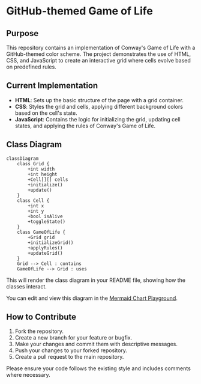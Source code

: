 # GitHub-themed Game of Life

## Purpose
This repository contains an implementation of Conway's Game of Life with a GitHub-themed color scheme. The project demonstrates the use of HTML, CSS, and JavaScript to create an interactive grid where cells evolve based on predefined rules.

## Current Implementation
- **HTML**: Sets up the basic structure of the page with a grid container.
- **CSS**: Styles the grid and cells, applying different background colors based on the cell's state.
- **JavaScript**: Contains the logic for initializing the grid, updating cell states, and applying the rules of Conway's Game of Life.

## Class Diagram
```mermaid
classDiagram
    class Grid {
        +int width
        +int height
        +Cell[][] cells
        +initialize()
        +update()
    }
    class Cell {
        +int x
        +int y
        +bool isAlive
        +toggleState()
    }
    class GameOfLife {
        +Grid grid
        +initializeGrid()
        +applyRules()
        +updateGrid()
    }
    Grid --> Cell : contains
    GameOfLife --> Grid : uses
```

This will render the class diagram in your README file, showing how the classes interact.

You can edit and view this diagram in the [Mermaid Chart Playground](https://www.mermaidchart.com/play?utm_source=mermaid_chart&utm_medium=github_copilot&utm_campaign=playground_view#pako:eNp1kM8KwjAMxl-l9KTIXmAHQRR2EQQ9zh3qmnWBuI61U-fYu7t_SDdnDqH59SPJl5rHWgL3eUzCmAMKVYj7NWNt9IQFBUpWD6SLDWaWPVHadMZSQJVaB-6BKIzCiMXtw0zUaFEQvmG1dnCZS2G_qHGX6Fr9LPGa1ZVT37QmhmZH-AAHW60UwcX-mxOIO5ySIyYwmdbfQLVp0UT3OzEi8pyqc0lgFvy56nF2397ztoNNn8U6swKz8WTOTp2mF_usNGB48wGHjH_N).

## How to Contribute
1. Fork the repository.
2. Create a new branch for your feature or bugfix.
3. Make your changes and commit them with descriptive messages.
4. Push your changes to your forked repository.
5. Create a pull request to the main repository.

Please ensure your code follows the existing style and includes comments where necessary.

